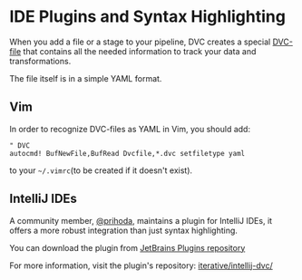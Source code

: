 # IDE Plugins and Syntax Highlighting

When you add a file or a stage to your pipeline, DVC creates a special
[DVC-file](/doc/user-guide/dvc-metafile-formats) that contains all the needed
information to track your data and transformations.

The file itself is in a simple YAML format.

## Vim

In order to recognize DVC-files as YAML in Vim, you should add:

```vim
" DVC
autocmd! BufNewFile,BufRead Dvcfile,*.dvc setfiletype yaml
```

to your `~/.vimrc`(to be created if it doesn't exist).

## IntelliJ IDEs

A community member, [@prihoda](https://github.com/prihoda), maintains a plugin
for IntelliJ IDEs, it offers a more robust integration than just syntax
highlighting.

You can download the plugin from
[JetBrains Plugins repository](https://plugins.jetbrains.com/plugin/11368-dvc-support-poc)

For more information, visit the plugin's repository:
[iterative/intellij-dvc/](https://github.com/iterative/intellij-dvc/)
